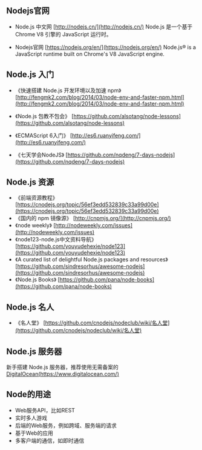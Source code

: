 ## Nodejs官网
- Node.js 中文网
[http://nodejs.cn/](http://nodejs.cn/)
Node.js 是一个基于 Chrome V8 引擎的 JavaScript 运行时。

- Nodejs官网
 [https://nodejs.org/en/](https://nodejs.org/en/)
Node.js® is a JavaScript runtime built on Chrome's V8 JavaScript engine.

## Node.js 入门
- 《快速搭建 Node.js 开发环境以及加速 npm》
[http://fengmk2.com/blog/2014/03/node-env-and-faster-npm.html](http://fengmk2.com/blog/2014/03/node-env-and-faster-npm.html)
- 《Node.js 包教不包会》
[https://github.com/alsotang/node-lessons](https://github.com/alsotang/node-lessons)

- 《ECMAScript 6入门》
[http://es6.ruanyifeng.com/](http://es6.ruanyifeng.com/)

- 《七天学会NodeJS》
[https://github.com/nqdeng/7-days-nodejs](https://github.com/nqdeng/7-days-nodejs)

## Node.js 资源
 - 《前端资源教程》
 [https://cnodejs.org/topic/56ef3edd532839c33a99d00e](https://cnodejs.org/topic/56ef3edd532839c33a99d00e)
- 《国内的 npm 镜像源》
[http://cnpmjs.org/](http://cnpmjs.org/)
- 《node weekly》
[http://nodeweekly.com/issues](http://nodeweekly.com/issues)
- 《node123-node.js中文资料导航》
[https://github.com/youyudehexie/node123](https://github.com/youyudehexie/node123)
- 《A curated list of delightful Node.js packages and resources》
[https://github.com/sindresorhus/awesome-nodejs](https://github.com/sindresorhus/awesome-nodejs)
- 《Node.js Books》
[https://github.com/pana/node-books](https://github.com/pana/node-books)

## Node.js 名人
- 《名人堂》
[https://github.com/cnodejs/nodeclub/wiki/名人堂](https://github.com/cnodejs/nodeclub/wiki/名人堂)

## Node.js 服务器
新手搭建 Node.js 服务器，推荐使用无需备案的  [DigitalOcean(https://www.digitalocean.com/)](https://www.digitalocean.com/?refcode=eba02656eeb3)

## Node的用途
- Web服务API，比如REST
- 实时多人游戏
- 后端的Web服务，例如跨域、服务端的请求
- 基于Web的应用
- 多客户端的通信，如即时通信
